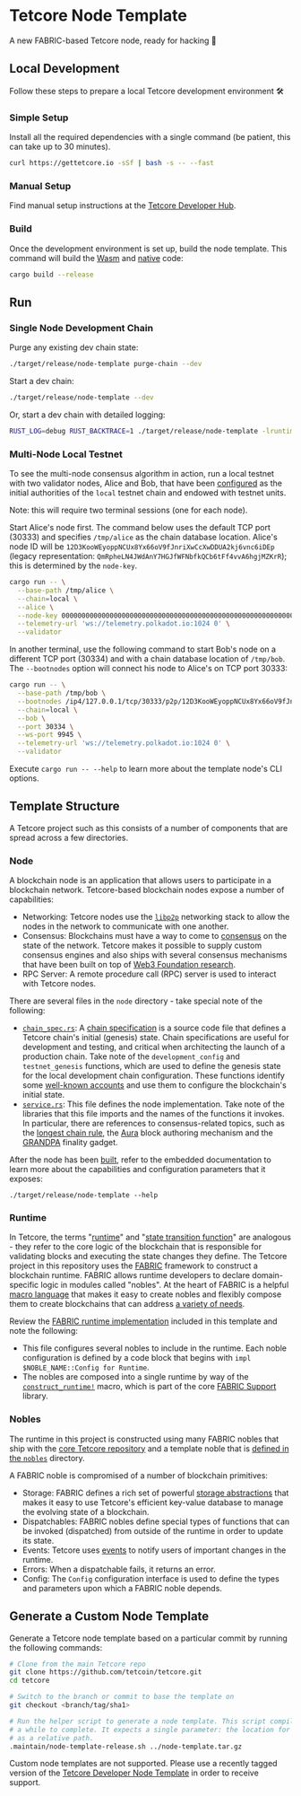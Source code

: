 # Tetcore Node Template

A new FABRIC-based Tetcore node, ready for hacking :rocket:

## Local Development

Follow these steps to prepare a local Tetcore development environment :hammer_and_wrench:

### Simple Setup

Install all the required dependencies with a single command (be patient, this can take up to 30
minutes).

```bash
curl https://gettetcore.io -sSf | bash -s -- --fast
```

### Manual Setup

Find manual setup instructions at the
[Tetcore Developer Hub](https://tetcoin.org/docs/en/knowledgebase/getting-started/#manual-installation).

### Build

Once the development environment is set up, build the node template. This command will build the
[Wasm](https://tetcoin.org/docs/en/knowledgebase/advanced/executor#wasm-execution) and
[native](https://tetcoin.org/docs/en/knowledgebase/advanced/executor#native-execution) code:

```bash
cargo build --release
```

## Run

### Single Node Development Chain

Purge any existing dev chain state:

```bash
./target/release/node-template purge-chain --dev
```

Start a dev chain:

```bash
./target/release/node-template --dev
```

Or, start a dev chain with detailed logging:

```bash
RUST_LOG=debug RUST_BACKTRACE=1 ./target/release/node-template -lruntime=debug --dev
```

### Multi-Node Local Testnet

To see the multi-node consensus algorithm in action, run a local testnet with two validator nodes,
Alice and Bob, that have been [configured](./node/src/chain_spec.rs) as the initial
authorities of the `local` testnet chain and endowed with testnet units.

Note: this will require two terminal sessions (one for each node).

Start Alice's node first. The command below uses the default TCP port (30333) and specifies
`/tmp/alice` as the chain database location. Alice's node ID will be
`12D3KooWEyoppNCUx8Yx66oV9fJnriXwCcXwDDUA2kj6vnc6iDEp` (legacy representation:
`QmRpheLN4JWdAnY7HGJfWFNbfkQCb6tFf4vvA6hgjMZKrR`); this is determined by the `node-key`.

```bash
cargo run -- \
  --base-path /tmp/alice \
  --chain=local \
  --alice \
  --node-key 0000000000000000000000000000000000000000000000000000000000000001 \
  --telemetry-url 'ws://telemetry.polkadot.io:1024 0' \
  --validator
```

In another terminal, use the following command to start Bob's node on a different TCP port (30334)
and with a chain database location of `/tmp/bob`. The `--bootnodes` option will connect his node to
Alice's on TCP port 30333:

```bash
cargo run -- \
  --base-path /tmp/bob \
  --bootnodes /ip4/127.0.0.1/tcp/30333/p2p/12D3KooWEyoppNCUx8Yx66oV9fJnriXwCcXwDDUA2kj6vnc6iDEp \
  --chain=local \
  --bob \
  --port 30334 \
  --ws-port 9945 \
  --telemetry-url 'ws://telemetry.polkadot.io:1024 0' \
  --validator
```

Execute `cargo run -- --help` to learn more about the template node's CLI options.

## Template Structure

A Tetcore project such as this consists of a number of components that are spread across a few
directories.

### Node

A blockchain node is an application that allows users to participate in a blockchain network.
Tetcore-based blockchain nodes expose a number of capabilities:

-   Networking: Tetcore nodes use the [`libp2p`](https://libp2p.io/) networking stack to allow the
    nodes in the network to communicate with one another.
-   Consensus: Blockchains must have a way to come to
    [consensus](https://tetcoin.org/docs/en/knowledgebase/advanced/consensus) on the state of the
    network. Tetcore makes it possible to supply custom consensus engines and also ships with
    several consensus mechanisms that have been built on top of
    [Web3 Foundation research](https://research.web3.foundation/en/latest/polkadot/NPoS/index.html).
-   RPC Server: A remote procedure call (RPC) server is used to interact with Tetcore nodes.

There are several files in the `node` directory - take special note of the following:

-   [`chain_spec.rs`](./node/src/chain_spec.rs): A
    [chain specification](https://tetcoin.org/docs/en/knowledgebase/integrate/chain-spec) is a
    source code file that defines a Tetcore chain's initial (genesis) state. Chain specifications
    are useful for development and testing, and critical when architecting the launch of a
    production chain. Take note of the `development_config` and `testnet_genesis` functions, which
    are used to define the genesis state for the local development chain configuration. These
    functions identify some
    [well-known accounts](https://tetcoin.org/docs/en/knowledgebase/integrate/tetkey#well-known-keys)
    and use them to configure the blockchain's initial state.
-   [`service.rs`](./node/src/service.rs): This file defines the node implementation. Take note of
    the libraries that this file imports and the names of the functions it invokes. In particular,
    there are references to consensus-related topics, such as the
    [longest chain rule](https://tetcoin.org/docs/en/knowledgebase/advanced/consensus#longest-chain-rule),
    the [Aura](https://tetcoin.org/docs/en/knowledgebase/advanced/consensus#aura) block authoring
    mechanism and the
    [GRANDPA](https://tetcoin.org/docs/en/knowledgebase/advanced/consensus#grandpa) finality
    gadget.

After the node has been [built](#build), refer to the embedded documentation to learn more about the
capabilities and configuration parameters that it exposes:

```shell
./target/release/node-template --help
```

### Runtime

In Tetcore, the terms
"[runtime](https://tetcoin.org/docs/en/knowledgebase/getting-started/glossary#runtime)" and
"[state transition function](https://tetcoin.org/docs/en/knowledgebase/getting-started/glossary#stf-state-transition-function)"
are analogous - they refer to the core logic of the blockchain that is responsible for validating
blocks and executing the state changes they define. The Tetcore project in this repository uses
the [FABRIC](https://tetcoin.org/docs/en/knowledgebase/runtime/fabric) framework to construct a
blockchain runtime. FABRIC allows runtime developers to declare domain-specific logic in modules
called "nobles". At the heart of FABRIC is a helpful
[macro language](https://tetcoin.org/docs/en/knowledgebase/runtime/macros) that makes it easy to
create nobles and flexibly compose them to create blockchains that can address
[a variety of needs](https://www.tetcore.io/tetcore-users/).

Review the [FABRIC runtime implementation](./runtime/src/lib.rs) included in this template and note
the following:

-   This file configures several nobles to include in the runtime. Each noble configuration is
    defined by a code block that begins with `impl $NOBLE_NAME::Config for Runtime`.
-   The nobles are composed into a single runtime by way of the
    [`construct_runtime!`](https://crates.tetcoin.org/fabric_support/macro.construct_runtime.html)
    macro, which is part of the core
    [FABRIC Support](https://tetcoin.org/docs/en/knowledgebase/runtime/fabric#support-library)
    library.

### Nobles

The runtime in this project is constructed using many FABRIC nobles that ship with the
[core Tetcore repository](https://github.com/tetcoin/tetcore/tree/master/fabric) and a
template noble that is [defined in the `nobles`](./nobles/template/src/lib.rs) directory.

A FABRIC noble is compromised of a number of blockchain primitives:

-   Storage: FABRIC defines a rich set of powerful
    [storage abstractions](https://tetcoin.org/docs/en/knowledgebase/runtime/storage) that makes
    it easy to use Tetcore's efficient key-value database to manage the evolving state of a
    blockchain.
-   Dispatchables: FABRIC nobles define special types of functions that can be invoked (dispatched)
    from outside of the runtime in order to update its state.
-   Events: Tetcore uses [events](https://tetcoin.org/docs/en/knowledgebase/runtime/events) to
    notify users of important changes in the runtime.
-   Errors: When a dispatchable fails, it returns an error.
-   Config: The `Config` configuration interface is used to define the types and parameters upon
    which a FABRIC noble depends.

## Generate a Custom Node Template

Generate a Tetcore node template based on a particular commit by running the following commands:

```bash
# Clone from the main Tetcore repo
git clone https://github.com/tetcoin/tetcore.git
cd tetcore

# Switch to the branch or commit to base the template on
git checkout <branch/tag/sha1>

# Run the helper script to generate a node template. This script compiles Tetcore, so it will take
# a while to complete. It expects a single parameter: the location for the script's output expressed
# as a relative path.
.maintain/node-template-release.sh ../node-template.tar.gz
```

Custom node templates are not supported. Please use a recently tagged version of the
[Tetcore Developer Node Template](https://github.com/tetcore-developer-hub/tetcore-node-template)
in order to receive support.
